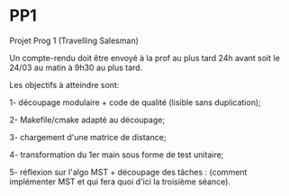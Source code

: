 PP1
===

Projet Prog 1 (Travelling Salesman)


Un compte-rendu doit être envoyé à la prof au plus tard 24h avant soit le 24/03
au matin à 9h30 au plus tard.

Les objectifs à atteindre sont:

1- découpage modulaire + code de qualité (lisible sans duplication);

2- Makefile/cmake adapté au découpage;

3- chargement d'une matrice de distance;

4- transformation du 1er main sous forme de test unitaire;

5- réflexion sur l'algo MST + découpage des tâches : (comment
implémenter MST et qui fera quoi d'ici la troisième séance).

